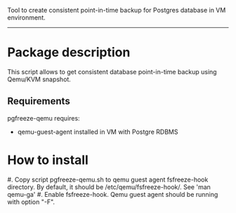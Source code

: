 Tool to create consistent point-in-time backup for Postgres database in VM environment.
********************************************************************************

Package description
================================================================================
This script allows to get consistent database point-in-time backup using Qemu/KVM snapshot.


Requirements
--------------------------------------------------------------------------
pgfreeze-qemu requires:

* qemu-guest-agent installed in VM with Postgre RDBMS




How to install
================================================================================

#. Copy script pgfreeze-qemu.sh to qemu guest agent fsfreeze-hook directory. By default, it should be /etc/qemu/fsfreeze-hook/. See 'man qemu-ga'
#. Enable fsfreeze-hook. Qemu guest agent should be running with option "-F".
